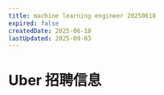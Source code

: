 ```yaml
---
title: machine learning engineer 20250618
expired: false
createdDate: 2025-06-18
lastUpdated: 2025-09-03
---
```


# Uber 招聘信息

<JobPostingTable job-posting-json-path="uber/data/machine-learning-engineer-20250618.json" />
